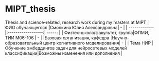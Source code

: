 # MIPT_thesis
Thesis and science-related, research work during my masters at MIPT
| ФИО обучающегося	            |Смолкина Юлия Александровна| -                                |
| -------------                 |:------------------:| -----:                           |
| Физтех-школа/факультет, группа|ФПМИ, ТИИ М06-106    | -                                |
|Базовая организация, кафедра	  |Научно-образовательный центр когнитивного моделирования| -                                |
| Тема НИР	                    |Обучение эмбеддингов задач для нейросетевых моделей классификации|Возможны изменения или дополнения |
